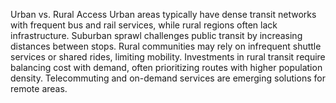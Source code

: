 Urban vs. Rural Access
Urban areas typically have dense transit networks with frequent bus and rail services, while rural regions often lack infrastructure. Suburban sprawl challenges public transit by increasing distances between stops. Rural communities may rely on infrequent shuttle services or shared rides, limiting mobility. Investments in rural transit require balancing cost with demand, often prioritizing routes with higher population density. Telecommuting and on-demand services are emerging solutions for remote areas.